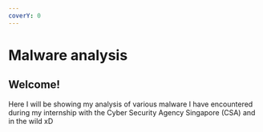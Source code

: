 ```yaml
---
coverY: 0
---
```


# Malware analysis

## Welcome!

Here I will be showing my analysis of various malware I have encountered during my internship with the Cyber Security Agency Singapore (CSA) and in the wild xD
